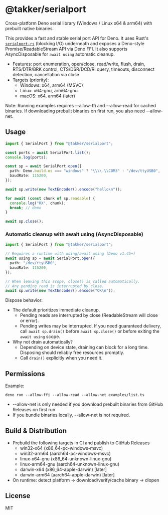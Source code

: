 # @takker/serialport

Cross-platform Deno serial library (Windows / Linux x64 & arm64) with prebuilt
native binaries.

This provides a fast and stable serial port API for Deno. It uses Rust's
[`serialport-rs`](https://github.com/serialport/serialport-rs) (blocking I/O)
underneath and exposes a Deno-style Promise/ReadableStream API via Deno FFI. It
also supports AsyncDisposable for `await using` automatic cleanup.

- Features: port enumeration, open/close, read/write, flush, drain, RTS/DTR/BRK
  control, CTS/DSR/DCD/RI query, timeouts, disconnect detection, cancellation
  via close
- Targets (priority):
  - Windows: x64, arm64 (MSVC)
  - Linux: x64-gnu, arm64-gnu
  - macOS: x64, arm64 (later)

Note: Running examples requires --allow-ffi and --allow-read for cached
binaries. If downloading prebuilt binaries on first run, you also need
--allow-net.

## Usage

```ts
import { SerialPort } from "@takker/serialport";

const ports = await SerialPort.list();
console.log(ports);

const sp = await SerialPort.open({
  path: Deno.build.os === "windows" ? "\\\\.\\COM3" : "/dev/ttyUSB0",
  baudRate: 115200,
});

await sp.write(new TextEncoder().encode("hello\n"));

for await (const chunk of sp.readable) {
  console.log("RX", chunk);
  break; // demo
}

await sp.close();
```

### Automatic cleanup with await using (AsyncDisposable)

```ts
import { SerialPort } from "@takker/serialport";

// Requires a runtime with using/await using (Deno v1.45+)
await using sp = await SerialPort.open({
  path: "/dev/ttyUSB0",
  baudRate: 115200,
});

// When leaving this scope, close() is called automatically.
// Any pending read is interrupted by close.
await sp.write(new TextEncoder().encode("OK\n"));
```

Dispose behavior:

- The default prioritizes immediate cleanup.
  - Pending reads are interrupted by close (ReadableStream will close or error).
  - Pending writes may be interrupted. If you need guaranteed delivery, call
    `await sp.drain()` before `await sp.close()` or before exiting the
    `await using` scope.
- Why not drain automatically?
  - Depending on device state, draining can block for a long time. Disposing
    should reliably free resources promptly.
  - Call `drain()` explicitly when you need it.

## Permissions

Example:

```
deno run --allow-ffi --allow-read --allow-net examples/list.ts
```

- --allow-net is only needed if you download prebuilt binaries from GitHub
  Releases on first run.
- If you bundle binaries locally, --allow-net is not required.

## Build & Distribution

- Prebuild the following targets in CI and publish to GitHub Releases
  - win32-x64 (x86_64-pc-windows-msvc)
  - win32-arm64 (aarch64-pc-windows-msvc)
  - linux-x64-gnu (x86_64-unknown-linux-gnu)
  - linux-arm64-gnu (aarch64-unknown-linux-gnu)
  - darwin-x64 (x86_64-apple-darwin) [later]
  - darwin-arm64 (aarch64-apple-darwin) [later]
- On runtime: detect platform → download/verify/cache binary → dlopen

## License

MIT
